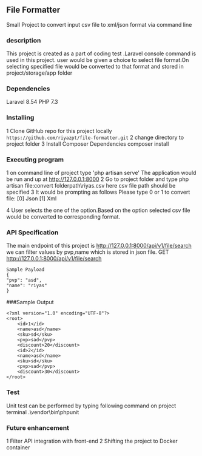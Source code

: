 ## File Formatter

Small Project to convert input csv file to xml/json format via command line

### description

This project is created as a part of coding test .Laravel console command is used in this project.
user would be given a choice to select file format.On selecting specified file would be converted to that format and
stored in project/storage/app folder

### Dependencies

Laravel 8.54
PHP 7.3

### Installing

1 Clone GitHub repo for this project locally
`https://github.com/riyazpt/file-formatter.git`
2 change directory to project folder
3 Install Composer Dependencies
composer install

### Executing program

1 on command line of project type 'php artisan serve'
The application would be run and up at http://127.0.0.1:8000
2 Go to project folder and type
php artisan file:convert folderpath\riyas.csv
here csv file path should be specified
3 It would be prompting as follows
Please type 0 or 1 to convert file:
[0] Json
[1] Xml

4 User selects the one of the option.Based on the option selected csv file would be converted to corresponding format.

### API Specification

The main endpoint of this project is http://127.0.0.1:8000/api/v1/file/search
we can filter values by pvp,name which is stored in json file.
GET http://127.0.0.1:8000/api/v1/file/search

```
Sample Payload
{
"pvp": "asd",
"name": "riyas"
}
```

###Sample Output

```
<?xml version="1.0" encoding="UTF-8"?>
<root>
    <id>1</id>
    <name>asd</name>
    <sku>sd</sku>
    <pvp>sad</pvp>
    <discount>20</discount>
    <id>2</id>
    <name>asd</name>
    <sku>sd</sku>
    <pvp>sad</pvp>
    <discount>30</discount>
</root>
```

### Test

Unit test can be performed by typing following command on project terminal
.\vendor\bin\phpunit

### Future enhancement

1 Filter API integration with front-end
2 Shifting the project to Docker container

